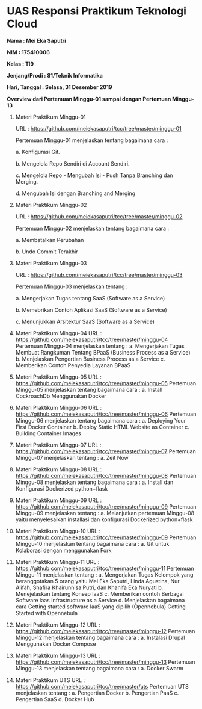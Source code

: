 # UAS Responsi Praktikum Teknologi Cloud

**Nama : Mei Eka Saputri**

**NIM : 175410006**

**Kelas : TI9**

**Jenjang/Prodi : S1/Teknik Informatika**

**Hari, Tanggal : Selasa, 31 Desember 2019**

**Overview dari Pertemuan Minggu-01 sampai dengan Pertemuan Minggu-13**

1. Materi Praktikum Minggu-01

   URL : https://github.com/meiekasaputri/tcc/tree/master/minggu-01

   Pertemuan Minggu-01 menjelaskan tentang bagaimana cara :

   a. Konfigurasi Git.

   b. Mengelola Repo Sendiri di Account Sendiri.

   c. Mengelola Repo - Mengubah Isi - Push Tanpa Branching dan Merging.

   d. Mengubah Isi dengan Branching and Merging

2. Materi Praktikum Minggu-02

   URL : https://github.com/meiekasaputri/tcc/tree/master/minggu-02

   Pertemuan Minggu-02 menjelaskan tentang bagaimana cara :

   a. Membatalkan Perubahan

   b. Undo Commit Terakhir

3. Materi Praktikum Minggu-03

   URL : https://github.com/meiekasaputri/tcc/tree/master/minggu-03

   Pertemuan Minggu-03 menjelaskan tentang :

   a. Mengerjakan Tugas tentang SaaS (Software as a Service)

   b. Memebrikan Contoh Aplikasi SaaS (Software as a Service)
   
   c. Menunjukkan Arsitektur SaaS (Software as a Service)

4. Materi Praktikum Minggu-04
   URL : https://github.com/meiekasaputri/tcc/tree/master/minggu-04
   Pertemuan Minggu-04 menjelaskan tentang :
   a. Mengerjakan Tugas Membuat Rangkuman Tentang BPaaS (Business Process as a Service)
   b. Menjelaskan Pengertian Business Process as a Service
   c. Memberikan Contoh Penyedia Layanan BPaaS

5. Materi Praktikum  Minggu-05
   URL : https://github.com/meiekasaputri/tcc/tree/master/minggu-05
   Pertemuan Minggu-05 menjelaskan tentang bagaimana cara :
   a. Install CockroachDb Menggunakan Docker

6. Materi Praktikum Minggu-06
   URL : https://github.com/meiekasaputri/tcc/tree/master/minggu-06
   Pertemuan Minggu-06 menjelaskan tentang bagaimana cara :
   a. Deploying Your First Docker Container
   b. Deploy Static HTML Website as Container
   c. Building Container Images

7. Materi Praktikum Minggu-07
   URL : https://github.com/meiekasaputri/tcc/tree/master/minggu-07
   Pertemuan Minggu-07 menjelaskan tentang :
   a. Zeit Now

8. Materi Praktikum Minggu-08
   URL : https://github.com/meiekasaputri/tcc/tree/master/minggu-08
   Pertemuan Minggu-08 menjelaskan tentang bagaimana cara :
   a. Install dan Konfigurasi Dockerized python+flask

9. Materi Praktikum Minggu-09
   URL : https://github.com/meiekasaputri/tcc/tree/master/minggu-09
   Pertemuan Minggu-09 menjelaskan tentang :
   a. Melanjutkan pertemuan Minggu-08 yaitu menyelesaikan installasi dan konfigurasi Dockerized python+flask

10. Materi Praktikum  Minggu-10
    URL : https://github.com/meiekasaputri/tcc/tree/master/minggu-09
    Pertemuan Minggu-10 menjelaskan tentang bagaimana cara :
    a. Git untuk Kolaborasi dengan menggunakan Fork

11. Materi Praktikum  Minggu-11
    URL : https://github.com/meiekasaputri/tcc/tree/master/minggu-11
    Pertemuan Minggu-11 menjelaskan tentang :
    a. Mengerjakan Tugas Kelompok yang beranggotakan 5 orang yaitu Mei Eka Saputri, Linda Agustina, Nur Alifah, Shafira Khairunnisa Putri, dan Khanifa Eka Nuryati
    b. Menejelaskan tentang Konsep IaaS
    c. Memberikan contoh Berbagai Software Iaas Infrastructure as a Service
    d. Menjelaskan bagaimana cara Getting started software IaaS yang dipilih (Opennebula) Getting Started with Opennebula

12. Materi Praktikum Minggu-12
    URL : https://github.com/meiekasaputri/tcc/tree/master/minggu-12
    Pertemuan Minggu-12 menjelaskan tentang bagaimana cara :
    a. Instalasi Drupal Menggunakan Docker Compose

13. Materi Praktikum Minggu-13
    URL : https://github.com/meiekasaputri/tcc/tree/master/minggu-13
    Pertemuan Minggu-13 menjelaskan tentang bagaimana cara :
    a. Docker Swarm

14. Materi Praktikum UTS
    URL : https://github.com/meiekasaputri/tcc/tree/master/uts
    Pertemuan UTS menjelaskan tentang :
    a. Pengertian Docker
    b. Pengertian PaaS
    c. Pengertian SaaS
    d. Docker Hub
